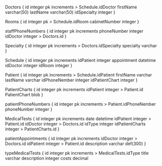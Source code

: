 Doctors {
	id integer pk increments > Schedule.idDoctor
	firstName varchar(50)
	lastName varchar(50)
	idSpecialty integer
}

Rooms {
	id integer pk > Schedule.idRoom
	cabinetNumber integer
}

staffPhoneNumbers {
	id integer pk increments
	phoneNumber integer
	idDoctor integer > Doctors.id
}

Specialty {
	id integer pk increments > Doctors.idSpecialty
	specialty varchar
}

Schedule {
	id integer pk increments
	idPatient integer
	appointment datetime
	idDoctor integer
	idRoom integer
}

Patient {
	id integer pk increments > Schedule.idPatient
	firstName varchar
	lastName varchar
	idPhoneNember integer
	idPatientChart integer
}

PatientCharts {
	id integer pk increments
	idPatient integer > Patient.id
	PatientChart blob
}

patientPhoneNumbers {
	id integer pk increments > Patient.idPhoneNember
	phoneNumber integer
}

MedicalTests {
	id integer pk increments
	date datetime
	idPatient integer > Patient.id
	idDoctor integer > Doctors.id
	idType integer
	idPatientCharts integer > PatientCharts.id
}

patientAppointments {
	id integer pk increments
	idDoctor integer > Doctors.id
	idPatient integer > Patient.id
	description varchar def(300)
}

typeMedicalTests {
	id integer pk increments > MedicalTests.idType
	title varchar
	description integer
	costs decimal
